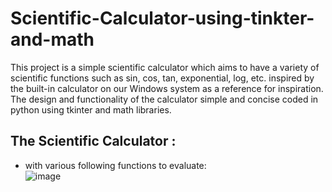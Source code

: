 # Scientific-Calculator-using-tinkter-and-math
This project is a simple scientific calculator which aims to have a variety of scientific functions such as sin, cos, tan, exponential, log, etc. inspired by the built-in calculator on our Windows system as a reference for inspiration. The design and functionality of the calculator simple and  concise coded in python using tkinter and math libraries.

## The Scientific Calculator :
*	with various following functions to evaluate:    
![image]("C:\Users\Shers\Desktop\cal1add.png")

